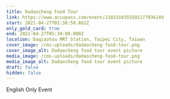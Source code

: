 ```yaml
---
title: Dadaocheng Food Tour
link: https://www.accupass.com/event/2103310355591177036149
start: 2021-04-27T02:30:59.862Z
only_gold_card: true
end: 2021-04-27T05:30:00.000Z
location: Daqiaotou MRT Station, Taipei City, Taiwan
cover_image: /cms-uploads/dadaocheng-food-tour.png
cover_image_alt: Dadaocheng food tour event picture
media_image: /cms-uploads/dadaocheng-food-tour.png
media_image_alt: Dadaocheng food tour event picture
draft: false
hidden: false
---
```

English Only Event